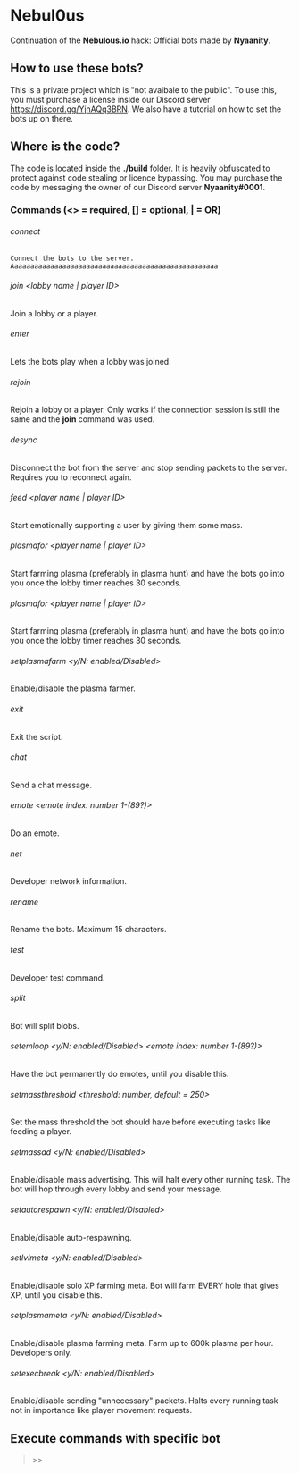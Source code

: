 # Nebul0us

Continuation of the **Nebulous.io** hack: Official bots made by **Nyaanity**.

## How to use these bots?

This is a private project which is "not avaibale to the public".
To use this,
you must purchase a license inside our Discord server https://discord.gg/YjnAQq3BRN.
We also have a tutorial on how to set the bots up on there.

## Where is the code?

The code is located inside the **./build** folder.
It is heavily obfuscated to protect against code stealing or licence bypassing.
You may purchase the code by messaging the owner of our Discord server **Nyaanity#0001**.

### Commands (<> = required, [] = optional, | = OR)

###### connect

```
Connect the bots to the server. Aaaaaaaaaaaaaaaaaaaaaaaaaaaaaaaaaaaaaaaaaaaaaaaaaaaa
```

###### join <lobby name | player ID>

Join a lobby or a player.

###### enter

Lets the bots play when a lobby was joined.

###### rejoin

Rejoin a lobby or a player.
Only works if the connection session is still the same and the **join** command was used.

###### desync

Disconnect the bot from the server and stop sending packets to the server. Requires you to reconnect again.

###### feed <player name | player ID>

Start emotionally supporting a user by giving them some mass.

###### plasmafor <player name | player ID>

Start farming plasma (preferably in plasma hunt) and have the bots go into you once the lobby timer reaches 30 seconds.

###### plasmafor <player name | player ID>

Start farming plasma (preferably in plasma hunt) and have the bots go into you once the lobby timer reaches 30 seconds.

###### setplasmafarm <y/N: enabled/Disabled>

Enable/disable the plasma farmer.

###### exit

Exit the script.

###### chat <message>

Send a chat message.

###### emote <emote index: number 1-(89?)>

Do an emote.

###### net

Developer network information.

###### rename <name>

Rename the bots. Maximum 15 characters.

###### test

Developer test command.

###### split

Bot will split blobs.

###### setemloop <y/N: enabled/Disabled> <emote index: number 1-(89?)>

Have the bot permanently do emotes, until you disable this.

###### setmassthreshold <threshold: number, default = 250>

Set the mass threshold the bot should have before executing tasks like feeding a player.

###### setmassad <y/N: enabled/Disabled> <message>

Enable/disable mass advertising. This will halt every other running task. The bot will hop through every lobby and send your message.

###### setautorespawn <y/N: enabled/Disabled>

Enable/disable auto-respawning.

###### setlvlmeta <y/N: enabled/Disabled>

Enable/disable solo XP farming meta.
Bot will farm EVERY hole that gives XP, until you disable this.

###### setplasmameta <y/N: enabled/Disabled>

Enable/disable plasma farming meta.
Farm up to 600k plasma per hour.
Developers only.

###### setexecbreak <y/N: enabled/Disabled>

Enable/disable sending "unnecessary" packets.
Halts every running task not in importance like player movement requests.

## Execute commands with specific bot

> <bot name> >> <command>
